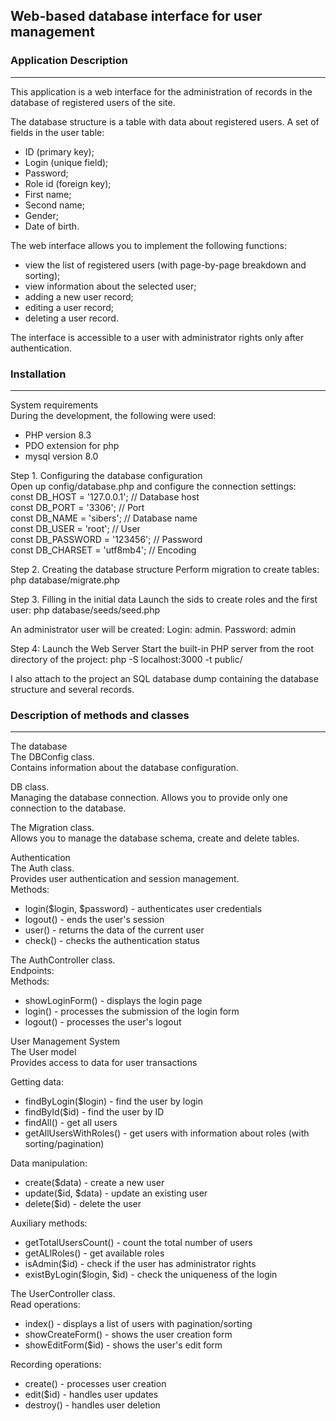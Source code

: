 ## Web-based database interface for user management
### Application Description
--- 
This application is a web interface for the administration of records in the database of registered
users of the site.

The database structure is a table with data about registered users. 
A set of fields in the user table:
- ID (primary key);
- Login (unique field);
- Password;
- Role id (foreign key);
- First name;
- Second name;
- Gender;
- Date of birth.

The web interface allows you to implement the following functions:
- view the list of registered users (with page-by-page breakdown and sorting);
- view information about the selected user;
- adding a new user record;
- editing a user record;
- deleting a user record.

The interface is accessible to a user with administrator rights only after authentication.

### Installation
--- 
System requirements
<br>
During the development, the following were used:
- PHP version 8.3
- PDO extension for php
- mysql version 8.0

Step 1. Configuring the database configuration <br>
Open up config/database.php and configure the connection settings: <br>
const DB_HOST = '127.0.0.1'; // Database host <br>
const DB_PORT = '3306'; // Port <br>
const DB_NAME = 'sibers'; // Database name <br>
const DB_USER = 'root'; // User <br>
const DB_PASSWORD = '123456'; // Password <br>
const DB_CHARSET = 'utf8mb4'; // Encoding <br>

Step 2. Creating the database structure
Perform migration to create tables:
php database/migrate.php

Step 3. Filling in the initial data
Launch the sids to create roles and the first user:
php database/seeds/seed.php

An administrator user will be created:
Login: admin. 
Password: admin

Step 4: Launch the Web Server
Start the built-in PHP server from the root directory of the project:
php -S localhost:3000 -t public/

I also attach to the project an SQL database dump containing the database structure and several records.

### Description of methods and classes
--- 
The database <br>
The DBConfig class. <br>
Contains information about the database configuration.  <br>

DB class. <br>
Managing the database connection. Allows you to provide only one connection to the database. <br>

The Migration class. <br>
Allows you to manage the database schema, create and delete tables. <br>

Authentication <br>
The Auth class. <br>
Provides user authentication and session management. <br>
Methods: <br>
- login($login, $password) - authenticates user credentials <br>
- logout() - ends the user's session <br>
- user() - returns the data of the current user <br>
- check() - checks the authentication status <br>

The AuthController class. <br>
Endpoints: <br>
Methods: <br>
- showLoginForm() - displays the login page <br>
- login() - processes the submission of the login form <br>
- logout() - processes the user's logout <br>

User Management System <br>
The User model <br>
Provides access to data for user transactions <br>

Getting data: <br>
- findByLogin($login) - find the user by login <br>
- findById($id) - find the user by ID <br>
- findAll() - get all users <br>
- getAllUsersWithRoles() - get users with information about roles (with sorting/pagination) <br>

Data manipulation: <br>
- create($data) - create a new user <br>
- update($id, $data) - update an existing user <br>
- delete($id) - delete the user <br>

Auxiliary methods: <br>
- getTotalUsersCount() - count the total number of users <br>
- getALlRoles() - get available roles <br>
- isAdmin($id) - check if the user has administrator rights <br>
- existByLogin($login, $id) - check the uniqueness of the login <br>

The UserController class. <br>
Read operations: <br>
- index() - displays a list of users with pagination/sorting <br>
- showCreateForm() - shows the user creation form <br>
- showEditForm($id) - shows the user's edit form <br>

Recording operations: <br>
- create() - processes user creation <br>
- edit($id) - handles user updates <br>
- destroy() - handles user deletion <br>
